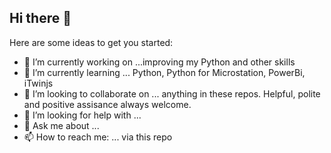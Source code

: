 ## Hi there 👋



Here are some ideas to get you started:

- 🔭 I’m currently working on ...improving my Python and other skills
- 🌱 I’m currently learning ... Python, Python for Microstation, PowerBi, iTwinjs
- 👯 I’m looking to collaborate on ... anything in these repos. Helpful, polite and positive assisance always welcome.
- 🤔 I’m looking for help with ...
- 💬 Ask me about ...
- 📫 How to reach me: ... via this repo

  

